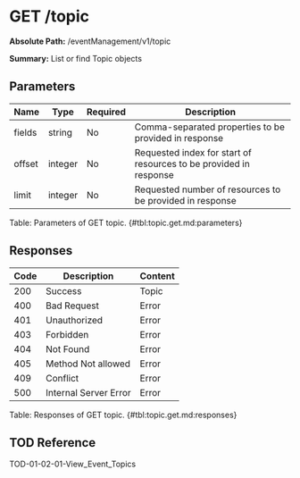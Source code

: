 <!--
    ATTENTION: This file was generated via gradle!
               Do NOT manually edit this file! Any such changes will be overwritten!
-->

# GET /topic

**Absolute Path:** /eventManagement/v1/topic

**Summary:** List or find Topic objects

## Parameters

| Name | Type | Required | Description |
|------|------|----------|-------------|
| fields | string | No | Comma-separated properties to be provided in response |
| offset | integer | No | Requested index for start of resources to be provided in response |
| limit | integer | No | Requested number of resources to be provided in response |

Table: Parameters of GET topic. {#tbl:topic.get.md:parameters}

## Responses

| Code | Description | Content |
|------|-------------|---------|
| 200 | Success | Topic |
| 400 | Bad Request | Error |
| 401 | Unauthorized | Error |
| 403 | Forbidden | Error |
| 404 | Not Found | Error |
| 405 | Method Not allowed | Error |
| 409 | Conflict | Error |
| 500 | Internal Server Error | Error |

Table: Responses of GET topic. {#tbl:topic.get.md:responses}

## TOD Reference

TOD-01-02-01-View_Event_Topics
